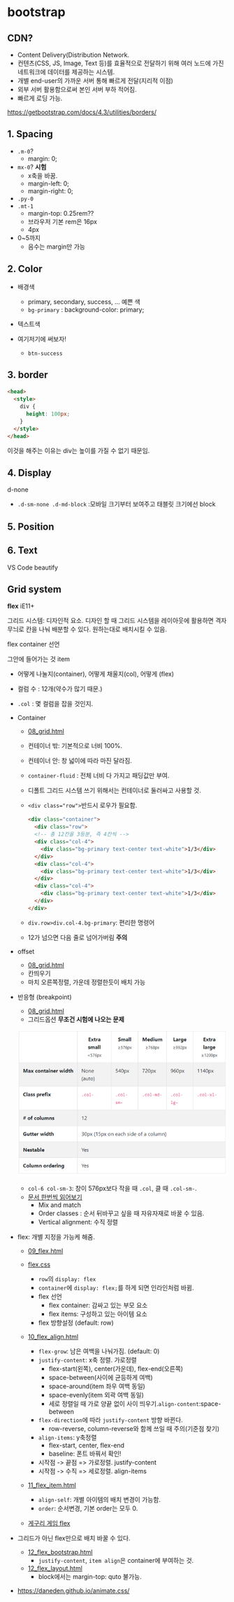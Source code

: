 # bootstrap

## CDN?

* Content Delivery(Distribution Network.
* 컨텐츠(CSS, JS, Image, Text 등)를 효율적으로 전달하기 위해 여러 노드에 가진 네트워크에 데이터를 제공하는 시스템.
* 개별 end-user의 가까운 서버 통해 빠르게 전달(지리적 이점)
* 외부 서버 활용함으로써 본인 서버 부하 적어짐.
* 빠르게 로딩 가능.



https://getbootstrap.com/docs/4.3/utilities/borders/

## 1. Spacing

* `.m-0`?
  * margin: 0;
* `mx-0`? **시험**
  * x축을 바꿈.
  * margin-left: 0;
  * margin-right: 0;
* `.py-0`
* `.mt-1`
  * margin-top: 0.25rem?? 
  * 브라우저 기본 rem은 16px
  * 4px
* 0~5까지
  * 음수는 margin만 가능

## 2. Color

* 배경색
  * primary, secondary, success, ... 예쁜 색
  * `bg-primary` : background-color: primary;

* 텍스트색
* 여기저기에 써보자!
  * `btn-success`

## 3. border

```html
<head>
  <style>
    div {
      height: 100px;
    }
  </style>
</head>
```

이것을 해주는 이유는 div는 높이를 가질 수 없기 때문임.

## 4. Display

d-none

* `.d-sm-none .d-md-block` :모바일 크기부터 보여주고 태블릿 크기에선 block

## 5. Position

## 6. Text

VS Code beautify



## Grid system

**flex** iE11+

그리드 시스템: 디자인적 요소. 디자인 할 때 그리드 시스템을 레이아웃에 활용하면 격자무늬로 칸을 나눠 배분할 수 있다. 원하는대로 배치시킬 수 있음.

flex container 선언

그안에 들어가는 것  item

* 어떻게 나눌지(container), 어떻게 채울지(col), 어떻게 (flex)

* 컬럼 수 : 12개(약수가 많기 때문.)

* `.col` : 몇 컬럼을 잡을 것인지.

* Container

  * [08_grid.html](08_grid.html)

  * 컨테이너 밖: 기본적으로 너비 100%.

  * 컨테이너 안: 창 넓이에 따라 마진 달라짐.

  * `container-fluid` : 전체 너비 다 가지고 패딩값만 부여. 

  * 디폴트 그리드 시스템 쓰기 위해서는 컨테이너로 둘러싸고 사용할 것.

  * `<div class="row">`반드시 로우가 필요함.

    ```html
    <div class="container">
      <div class="row">
      <!-- 총 12칸을 3등분, 즉 4칸씩 -->
      <div class="col-4">
        <div class="bg-primary text-center text-white">1/3</div>
      </div>
      <div class="col-4">
        <div class="bg-primary text-center text-white">1/3</div>
      </div>
      <div class="col-4">
        <div class="bg-primary text-center text-white">1/3</div>
      </div>
    </div> 
    ```

  * `div.row>div.col-4.bg-primary`: 편리한 명령어

  * 12가 넘으면 다음 줄로 넘어가버림 **주의**

* offset

  * [08_grid.html](08_grid.html)
  * 칸띄우기
  * 마치 오른쪽정렬, 가운데 정렬한듯이 배치 가능

* 반응형 (breakpoint)

  * [08_grid.html](08_grid.html)
  * 그리드옵션 **무조건 시험에 나오는 문제**

  ![그리드옵션테이블](./images/그리드시스템.png)

  * `col-6 col-sm-3`:  창이 576px보다 작을 때 `.col`, 클 때 `.col-sm-`.
  * [문서 한번씩 읽어보기](https://getbootstrap.com/docs/4.3/layout/grid/)
    * Mix and match
    * Order classes : 순서 뒤바꾸고 싶을 때 자유자재로 바꿀 수 있음.
    * Vertical alignment: 수직 정렬

* flex: 개별 지정을 가능케 해줌.

  * [09_flex.html](09_flex.html)
  * [flex.css](flex.css)
    * `row`의 `display: flex`
    * `container`에 `display: flex;`를 하게 되면 인라인처럼 바뀜.
    * flex 선언
      * flex container: 감싸고 있는 부모 요소
      * flex items: 구성하고 있는 아이템 요소
    * flex 방향설정 (default: row)
  * [10_flex_align.html](10_flex_align.html)
    * `flex-grow`: 남은 여백을 나눠가짐. (default: 0)
    * `justify-content`: x축 정렬. 가로정렬
      * flex-start(왼쪽), center(가운데), flex-end(오른쪽)
      * space-between(사이에 균등하게 여백)
      * space-around(item 좌우 여백 동일)
      * space-evenly(item 외곽 여백 동일)
      * 세로 정렬일 때 가로 양끝 없이 사이 띄우기.`align-content`:space-between
    * `flex-direction`에 따라 `justify-content` 방향 바뀐다.
      * row-reverse, column-reverse와 함께 쓰일 때 주의(기준점 찾기)
    * `align-items`: y축정렬
      * flex-start, center, flex-end
      * baseline: 폰트 바꿔서 확인!
    * 시작점 -> 끝점 => 가로정렬. justify-content
    * 시작점 -> 수직 => 세로정렬. align-items

  * [11_flex_item.html](11_flex_item.html)
    * `align-self`: 개별 아이템의 배치 변경이 가능함.
    * `order`: 순서변경, 기본 order는 모두 0.
  * [게구리 게임 flex](https://flexboxfroggy.com/#ko)

* 그리드가 아닌 flex만으로 배치 바꿀 수 있다.
  * [12_flex_bootstrap.html](12_flex_bootstrap.html)
    * `justify-content`, `item align`은 container에 부여하는 것.
  * [12_flex_layout.html](12_flex_layout.html)
    * block에서는 margin-top: quto 불가능.
* https://daneden.github.io/animate.css/